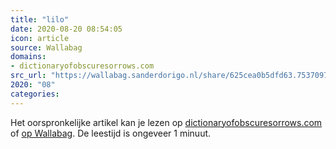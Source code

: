 ```yaml
---
title: "lilo"
date: 2020-08-20 08:54:05
icon: article
source: Wallabag
domains:
- dictionaryofobscuresorrows.com
src_url: "https://wallabag.sanderdorigo.nl/share/625cea0b5dfd63.75370970"
2020: "08"
categories:
---
```

Het oorspronkelijke artikel kan je lezen op [dictionaryofobscuresorrows.com](https://www.dictionaryofobscuresorrows.com/post/187649554940/lilo) of [op Wallabag](https://wallabag.sanderdorigo.nl/share/625cea0b5dfd63.75370970). De leestijd is ongeveer 1 minuut.